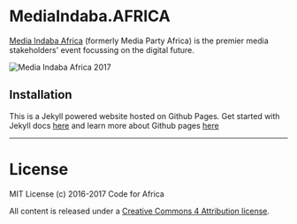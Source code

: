# MediaIndaba.AFRICA

[Media Indaba Africa](https://mediaindaba.africa/) (formerly Media Party Africa) is the premier media stakeholders' event focussing on the digital future.

![Media Indaba Africa 2017](https://mediaindaba.africa/preview.png)


## Installation

This is a Jekyll powered website hosted on Github Pages. Get started with Jekyll docs [here](https://jekyllrb.com) and learn more about Github pages [here](https://pages.github.com/)


---

# License

MIT License (c) 2016-2017 Code for Africa

All content is released under a [Creative Commons 4 Attribution license](https://creativecommons.org/licenses/by/4.0/).
